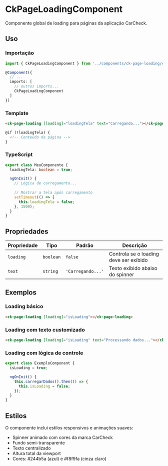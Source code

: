 # CkPageLoadingComponent

Componente global de loading para páginas da aplicação CarCheck.

## Uso

### Importação
```typescript
import { CkPageLoadingComponent } from '../components/ck-page-loading/ck-page-loading.component';

@Component({
  // ...
  imports: [
    // outros imports...
    CkPageLoadingComponent
  ]
})
```

### Template
```html
<ck-page-loading [loading]="loadingTela" text="Carregando..."></ck-page-loading>

@if (!loadingTela) {
  <!-- Conteúdo da página -->
}
```

### TypeScript
```typescript
export class MeuComponente {
  loadingTela: boolean = true;

  ngOnInit() {
    // Lógica de carregamento...
    
    // Mostrar a tela após carregamento
    setTimeout(() => {
      this.loadingTela = false;
    }, 1500);
  }
}
```

## Propriedades

| Propriedade | Tipo | Padrão | Descrição |
|-------------|------|--------|-----------|
| `loading` | `boolean` | `false` | Controla se o loading deve ser exibido |
| `text` | `string` | `'Carregando...'` | Texto exibido abaixo do spinner |

## Exemplos

### Loading básico
```html
<ck-page-loading [loading]="isLoading"></ck-page-loading>
```

### Loading com texto customizado
```html
<ck-page-loading [loading]="isLoading" text="Processando dados..."></ck-page-loading>
```

### Loading com lógica de controle
```typescript
export class ExemploComponent {
  isLoading = true;

  ngOnInit() {
    this.carregarDados().then(() => {
      this.isLoading = false;
    });
  }
}
```

## Estilos

O componente inclui estilos responsivos e animações suaves:
- Spinner animado com cores da marca CarCheck
- Fundo semi-transparente
- Texto centralizado
- Altura total da viewport
- Cores: #244b5a (azul) e #f8f9fa (cinza claro)
